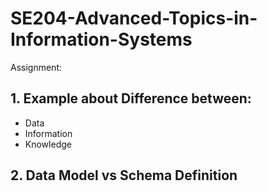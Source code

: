 # SE204-Advanced-Topics-in-Information-Systems


Assignment:



## 1.  Example about Difference between:


- Data
- Information
- Knowledge

## 2.  Data Model vs Schema Definition


